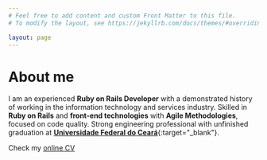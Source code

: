 ```yaml
---
# Feel free to add content and custom Front Matter to this file.
# To modify the layout, see https://jekyllrb.com/docs/themes/#overriding-theme-defaults

layout: page
---
```


# About me

I am an experienced **Ruby on Rails Developer** with a demonstrated history of working in the information technology and services industry. Skilled in **Ruby on Rails** and **front-end technologies** with **Agile Methodologies**, focused on code quality. Strong engineering professional with unfinished graduation at [**Universidade Federal do Ceará**](http://www.smd.ufc.br/pt/sobre-o-curso/){:target="_blank"}.

Check my [online CV](/cv/)